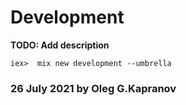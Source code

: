 # Development

**TODO: Add description**

```
iex>  mix new development --umbrella
```

### 26 July 2021 by Oleg G.Kapranov

